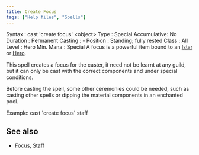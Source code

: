 ```yaml
---
title: Create Focus
tags: ["Help files", "Spells"]
---
```

Syntax : cast 'create focus' \<object\> Type : Special Accumulative: No
Duration : Permanent Casting : - Position : Standing; fully rested Class
: All Level : Hero Min. Mana : Special A focus is a powerful item bound
to an [Istar](Istar "wikilink") or [Hero](Hero "wikilink").

This spell creates a focus for the caster, it need not be learnt at any
guild, but it can only be cast with the correct components and under
special conditions.

Before casting the spell, some other ceremonies could be needed, such as
casting other spells or dipping the material components in an enchanted
pool.

Example: cast 'create focus' staff

## See also

- [Focus](Focus "wikilink"), [Staff](Staff "wikilink")
